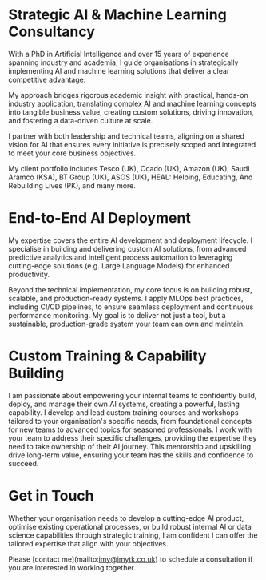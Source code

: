 # Strategic AI \& Machine Learning Consultancy



With a PhD in Artificial Intelligence and over 15 years of experience spanning industry and academia, I guide organisations in strategically implementing AI and machine learning solutions that deliver a clear competitive advantage.



My approach bridges rigorous academic insight with practical, hands-on industry application, translating complex AI and machine learning concepts into tangible business value, creating custom solutions, driving innovation, and fostering a data-driven culture at scale.



I partner with both leadership and technical teams, aligning on a shared vision for AI that ensures every initiative is precisely scoped and integrated to meet your core business objectives. 



My client portfolio includes Tesco (UK), Ocado (UK), Amazon (UK), Saudi Aramco (KSA), BT Group (UK), ASOS (UK), HEAL: Helping, Educating, And Rebuilding Lives (PK), and many more.



# End-to-End AI Deployment



My expertise covers the entire AI development and deployment lifecycle. I specialise in building and delivering custom AI solutions, from advanced predictive analytics and intelligent process automation to leveraging cutting-edge solutions (e.g. Large Language Models) for enhanced productivity.



Beyond the technical implementation, my core focus is on building robust, scalable, and production-ready systems. I apply MLOps best practices, including CI/CD pipelines, to ensure seamless deployment and continuous performance monitoring. My goal is to deliver not just a tool, but a sustainable, production-grade system your team can own and maintain.



# Custom Training \& Capability Building



I am passionate about empowering your internal teams to confidently build, deploy, and manage their own AI systems, creating a powerful, lasting capability. I develop and lead custom training courses and workshops tailored to your organisation's specific needs, from foundational concepts for new teams to advanced topics for seasoned professionals. I work with your team to address their specific challenges, providing the expertise they need to take ownership of their AI journey. This mentorship and upskilling drive long-term value, ensuring your team has the skills and confidence to succeed.



# Get in Touch



Whether your organisation needs to develop a cutting-edge AI product, optimise existing operational processes, or build robust internal AI or data science capabilities through strategic training, I am confident I can offer the tailored expertise that align with your objectives.



Please \[contact me](mailto:imy@imytk.co.uk) to schedule a consultation if you are interested in working together.

